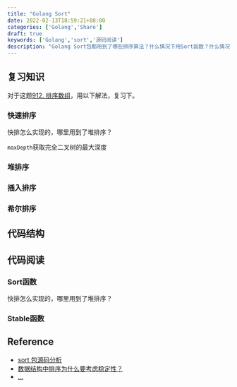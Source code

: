 ```yaml
---
title: "Golang Sort"
date: 2022-02-13T18:59:21+08:00
categories: ['Golang','Share']
draft: true
keywords: ['Golang','sort','源码阅读']
description: "Golang Sort包都用到了哪些排序算法？什么情况下用Sort函数？什么情况下用Stable函数？数据结构中排序为什么要考虑稳定性？"
---
```


## 复习知识
对于这题[912. 排序数组](https://leetcode-cn.com/problems/sort-an-array/)，用以下解法，复习下。
### 快速排序
快排怎么实现的，哪里用到了堆排序？

`maxDepth`获取完全二叉树的最大深度

### 堆排序

### 插入排序

### 希尔排序

## 代码结构

## 代码阅读

### Sort函数
快排怎么实现的，哪里用到了堆排序？

### Stable函数


## Reference
* [sort 包源码分析](https://learnku.com/articles/30404)
* [数据结构中排序为什么要考虑稳定性？](https://www.zhihu.com/question/46809714)
* [...](https://zhuanlan.zhihu.com/p/97965012)